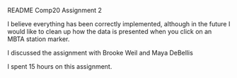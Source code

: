 README 
Comp20 Assignment 2 

I believe everything has been correctly implemented, although 
in the future I would like to clean up how the data is presented 
when you click on an MBTA station marker. 

I discussed the assignment with Brooke Weil and Maya DeBellis

I spent 15 hours on this assignment. 